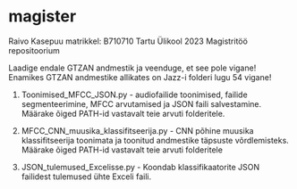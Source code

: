 # magister
Raivo Kasepuu
matrikkel: B710710 
Tartu Ülikool 
2023 
Magistritöö repositoorium

Laadige endale GTZAN andmestik ja veenduge, et see pole vigane! Enamikes GTZAN andmestike allikates on Jazz-i folderi lugu 54 vigane!

1. Toonimised_MFCC_JSON.py - audiofailide toonimised, failide segmenteerimine, MFCC arvutamised ja JSON faili salvestamine. Määrake õiged PATH-id vastavalt teie arvuti folderitele.

2. MFCC_CNN_muusika_klassifitseerija.py - CNN põhine muusika klassifitseerija toonimata ja toonitud andmestike täpsuste võrdlemisteks. Määrake õiged PATH-id vastavalt teie arvuti folderitele

3. JSON_tulemused_Excelisse.py - Koondab klassifikaatorite JSON failidest tulemused ühte Exceli faili. 
